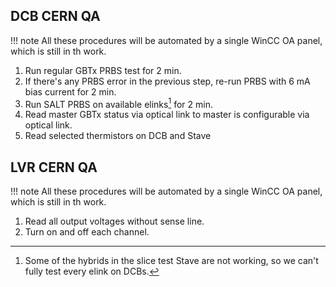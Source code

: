## DCB CERN QA

!!! note
    All these procedures will be automated by a single WinCC OA panel, which is
    still in th work.

1. Run regular GBTx PRBS test for 2 min.
2. If there's any PRBS error in the previous step, re-run PRBS with 6 mA bias current for 2 min.
3. Run SALT PRBS on available elinks[^1] for 2 min.
4. Read master GBTx status via optical link to master is configurable via optical link.
5. Read selected thermistors on DCB and Stave


[^1]: Some of the hybrids in the slice test Stave are not working, so we can't
      fully test every elink on DCBs.


## LVR CERN QA

!!! note
    All these procedures will be automated by a single WinCC OA panel, which is
    still in th work.

1. Read all output voltages without sense line.
2. Turn on and off each channel.
